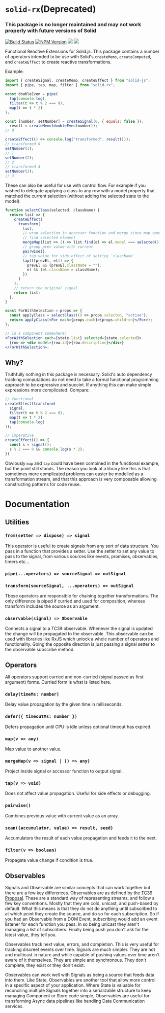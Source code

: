 # `solid-rx`(Deprecated)

### This package is no longer maintained and may not work properly with future versions of Solid

[![Build Status](https://github.com/solidui/solid/workflows/Solid%20CI/badge.svg)](https://github.com/solidui/solid/actions/workflows/main-ci.yml)
[![NPM Version](https://img.shields.io/npm/v/solid-rx.svg?style=flat)](https://www.npmjs.com/package/solid-rx)
![](https://img.shields.io/librariesio/release/npm/solid-rx)
![](https://img.shields.io/npm/dm/solid-rx.svg?style=flat)

Functional Reactive Extensions for Solid.js. This package contains a number of operators intended to be use with Solid's `createMemo`, `createComputed`, and `createEffect` to create reactive transformations.

Example:

```js
import { createSignal, createMemo, createEffect } from "solid-js";
import { pipe, tap, map, filter } from "solid-rx";

const doubleEven = pipe(
  tap(console.log),
  filter(t => t % 2 === 0),
  map(t => t * 2)
);

const [number, setNumber] = createSignal(0, { equals: false }),
  result = createMemo(doubleEven(number));
// 0

createEffect(() => console.log("transformed", result()));
// transformed 0
setNumber(1);
// 1
setNumber(2);
// 2
// transformed 4
setNumber(3);
// 3
```

These can also be useful for use with control flow. For example if you wished to delegate applying a class to any row with a model property that matched the current selection (without adding the selected state to the model):

```jsx
function selectClass(selected, className) {
  return list => {
    createEffect(
      transform(
        list,
        // wrap selection in accessor function and merge since map operators are not tracked
        // find selected element
        mergeMap(list => () => list.find(el => el.model === selected())),
        // group prev value with current
        pairwise(),
        // tap value for side effect of setting `className`
        tap(([prevEl, el]) => {
          prevEl && (prevEl.className = "");
          el && (el.className = className);
        })
      )
    );
    // return the original signal
    return list;
  };
}

const ForWithSelection = props => {
  const applyClass = selectClass(() => props.selected, "active");
  return applyClass(<For each={props.each}>{props.children}</For>);
};

// in a component somewhere:
<ForWithSelection each={state.list} selected={state.selected}>
  {row => <div model={row.id}>{row.description}</div>}
</ForWithSelection>;
```

## Why?

Truthfully nothing in this package is necessary. Solid's auto dependency tracking computations do not need to take a formal functional programming approach to be expressive and succint. If anything this can make simple expressions more complicated. Compare:

```js
// functional
createEffect(transform(
  signal,
  filter(t => t % 2 === 0),
  map(t => t * 2)
  tap(console.log)
));

// imperative
createEffect(() => {
  const s = signal();
  s % 2 === 0 && console.log(s * 2);
})
```

Obviously `map` and `tap` could have been combined in the functional example, but the point still stands. The reason you look at a library like this is that sometimes more complicated problems can easier be modelled as a transformation stream, and that this approach is very composable allowing constructing patterns for code reuse.

# Documentation

## Utilities

### `from(setter => dispose) => signal`

This operator is useful to create signals from any sort of data structure. You pass in a function that provides a setter. Use the setter to set any value to pass to the signal, from various sources like events, promises, observables, timers etc...

### `pipe(...operators) => sourceSignal => outSignal`

### `transform(sourceSignal, ...operators) => outSignal`

Tbese operators are responsible for chaining together transformations. The only difference is piped if curried and used for composition, whereas transform includes the source as an argument.

### `observable(signal) => Observable`

Connects a signal to a TC39 observable. Whenever the signal is updated the change will be propagated to the observable. This observable can be used with libraries like RxJS which unlock a whole number of operators and functionality. Going the opposite direction is just passing a signal setter to the observable subscribe method.

## Operators

All operators support curried and non-curried (signal passed as first argument) forms. Curried form is what is listed here.

### `delay(timeMs: number)`

Delay value propagation by the given time in milliseconds.

### `defer({ timeoutMs: number })`

Defers propagation until CPU is idle unless optional timeout has expired.

### `map(v => any)`

Map value to another value.

### `mergeMap(v => signal | () => any)`

Project inside signal or accessor function to output signal.

### `tap(v => void)`

Does not affect value propagation. Useful for side effects or debugging.

### `pairwise()`

Combines previous value with current value as an array.

### `scan((accumulator, value) => result, seed)`

Accumulators the result of each value propagation and feeds it to the next.

### `filter(v => boolean)`

Propagate value change if condition is true.

## Observables

Signals and Observable are similar concepts that can work together but there are a few key differences. Observables are as defined by the [TC39 Proposal](https://github.com/tc39/proposal-observable). These are a standard way of representing streams, and follow a few key conventions. Mostly that they are cold, unicast, and push-based by default. What this means is that they do not do anything until subscribed to at which point they create the source, and do so for each subscription. So if you had an Observable from a DOM Event, subscribing would add an event listener for each function you pass. In so being unicast they aren't managing a list of subscribers. Finally being push you don't ask for the latest value, they tell you.

Observables track next value, errors, and completion. This is very useful for tracking discreet events over time. Signals are much simpler. They are hot and multicast in nature and while capable of pushing values over time aren't aware of it themselves. They are simple and synchronous. They don't complete, they exist or they don't exist.

Observables can work well with Signals as being a source that feeds data into them. Like State, Observables are another tool that allow more control in a specific aspect of your application. Where State is valuable for reconciling multiple Signals together into a serializable structure to keep managing Component or Store code simple, Observables are useful for transforming Async data pipelines like handling Data Communication services.

